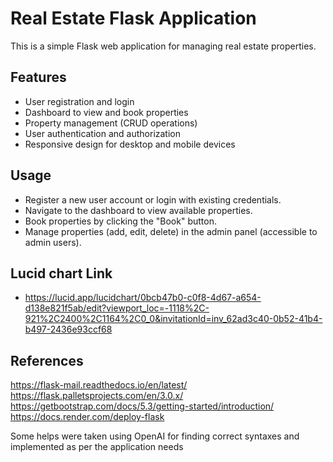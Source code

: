 
# Real Estate Flask Application
This is a simple Flask web application for managing real estate properties.

## Features
- User registration and login
- Dashboard to view and book properties
- Property management (CRUD operations)
- User authentication and authorization
- Responsive design for desktop and mobile devices

## Usage
- Register a new user account or login with existing credentials.
- Navigate to the dashboard to view available properties.
- Book properties by clicking the "Book" button.
- Manage properties (add, edit, delete) in the admin panel (accessible to admin users).

## Lucid chart Link
- https://lucid.app/lucidchart/0bcb47b0-c0f8-4d67-a654-d138e821f5ab/edit?viewport_loc=-1118%2C-921%2C2400%2C1164%2C0_0&invitationId=inv_62ad3c40-0b52-41b4-b497-2436e93ccf68

## References
https://flask-mail.readthedocs.io/en/latest/
https://flask.palletsprojects.com/en/3.0.x/
https://getbootstrap.com/docs/5.3/getting-started/introduction/
https://docs.render.com/deploy-flask

Some helps were taken using OpenAI for finding correct syntaxes and implemented as per the application needs
